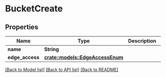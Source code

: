 # BucketCreate

## Properties

Name | Type | Description | Notes
------------ | ------------- | ------------- | -------------
**name** | **String** |  | 
**edge_access** | [**crate::models::EdgeAccessEnum**](EdgeAccessEnum.md) |  | 

[[Back to Model list]](../README.md#documentation-for-models) [[Back to API list]](../README.md#documentation-for-api-endpoints) [[Back to README]](../README.md)


